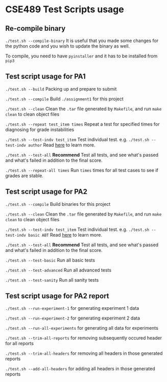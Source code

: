 # CSE489 Test Scripts usage

## Re-compile binary

`./test.sh --compile-binary` It is useful that you made some changes for the python code and you wish to update the binary as well.

To compile, you need to have `pyinstaller` and it has to be installed from `pip3`


## Test script usage for PA1

`./test.sh --build` Packing up and prepare to submit

`./test.sh --compile` Build `./assignment1` for this project

`./test.sh --clean` Clean the `.tar` file generated by `Makefile`, and run `make clean` to clean object files

`./test.sh --repeat test_item times` Repeat a test for specified times for diagnosing for grade instabilities 

`./test.sh --test-indv test_item` Test individual test. e.g. `./test.sh --test-indv author` Read [here](https://docs.google.com/document/u/1/d/1Rct0Hv8vmQc6Yub_3SH4ElDkly8rSgNnDKSjrChPjqw/pub) to learn more.

`./test.sh --test-all` **Recommend** Test all tests, and see what's passed and what's failed in addition to the final score.

`./test.sh --repeat-all times` Run `times` times for all test cases to see if grades are stable.


## Test script usage for PA2

`./test.sh --compile` Build binaries for this project

`./test.sh --clean` Clean the `.tar` file generated by `Makefile`, and run `make clean` to clean object files

`./test.sh --test-indv test_item` Test individual test. e.g. `./test.sh --test-indv basic ABT` Read [here](https://docs.google.com/document/u/1/d/1z5fHvYeH3_IZYJDBPTk3l2iaKRgJqzpQQUqKYRDiPhw/pub) to learn more.

`./test.sh --test-all` **Recommend** Test all tests, and see what's passed and what's failed in addition to the final score.

`./test.sh --test-basic` Run all basic tests

`./test.sh --test-advanced` Run all advanced tests

`./test.sh --test-sanity` Run all sanity tests

## Test script usage for PA2 report

`./test.sh --run-experiment-1` for generating experiment 1 data

`./test.sh --run-experiment-2` for generating experiment 2 data

`./test.sh --run-all-experiments` for generating all data for experiments

`./test.sh --trim-all-reports` for removing subsequently occured header for all reports

`./test.sh --trim-all-headers` for removing all headers in those generated reports

`./test.sh --add-all-headers` for adding all headers in those generated reports